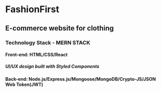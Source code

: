 # FashionFirst
## E-commerce website for clothing

### Technology Stack - MERN STACK
#### Front-end: HTML/CSS/React 
##### UI/UX design built with Styled Components
#### Back-end: Node.js/Express.js/Mongoose/MongoDB/Crypto-JS/JSON Web Token(JWT)